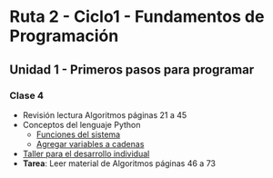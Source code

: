 # Ruta 2 - Ciclo1 - Fundamentos de Programación

## Unidad 1 - Primeros pasos para programar

### Clase 4
* Revisión lectura Algoritmos páginas 21 a 45
* Conceptos del lenguaje Python
  * [Funciones del sistema](funciones_sistema.ipynb)
  * [Agregar variables a cadenas](formato_cadenas.ipynb)
* [Taller para el desarrollo individual](taller.md)
* **Tarea**: Leer material de Algoritmos páginas 46 a 73
